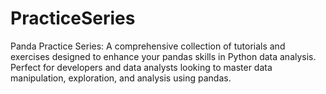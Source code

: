 # PracticeSeries
Panda Practice Series: A comprehensive collection of tutorials and exercises designed to enhance your pandas skills in Python data analysis. Perfect for developers and data analysts looking to master data manipulation, exploration, and analysis using pandas.
